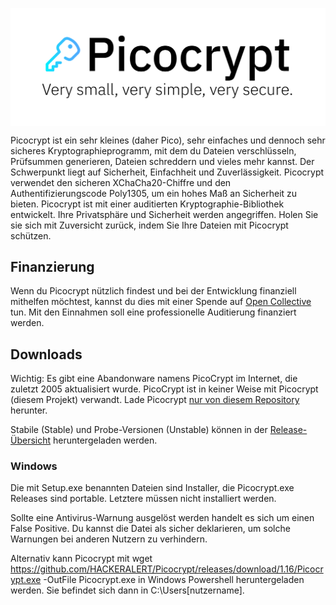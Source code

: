 <p align="center"><img align="center" src="/images/logo.svg" width="512" alt="Picocrypt"></p>

Picocrypt ist ein sehr kleines (daher Pico), sehr einfaches und dennoch sehr sicheres Kryptographieprogramm, mit dem du Dateien verschlüsseln, Prüfsummen generieren, Dateien schreddern und vieles mehr kannst. Der Schwerpunkt liegt auf Sicherheit, Einfachheit und Zuverlässigkeit. Picocrypt verwendet den sicheren XChaCha20-Chiffre und den Authentifizierungscode Poly1305, um ein hohes Maß an Sicherheit zu bieten. Picocrypt ist mit einer auditierten Kryptographie-Bibliothek entwickelt. Ihre Privatsphäre und Sicherheit werden angegriffen. Holen Sie sie sich mit Zuversicht zurück, indem Sie Ihre Dateien mit Picocrypt schützen.

## Finanzierung
Wenn du Picocrypt nützlich findest und bei der Entwicklung finanziell mithelfen möchtest, kannst du dies mit einer Spende auf [Open Collective](https://opencollective.com/picocrypt) tun. Mit den Einnahmen soll eine professionelle Auditierung finanziert werden.

## Downloads
Wichtig: Es gibt eine Abandonware namens PicoCrypt im Internet, die zuletzt 2005 aktualisiert wurde. PicoCrypt ist in keiner Weise mit Picocrypt (diesem Projekt) verwandt. Lade Picocrypt [nur von diesem Repository](https://github.com/HACKERALERT/Picocrypt/releases) herunter.

Stabile (Stable) und Probe-Versionen (Unstable) können in der [Release-Übersicht](https://github.com/HACKERALERT/Picocrypt/releases) heruntergeladen werden. 

### Windows
Die mit Setup.exe benannten Dateien sind Installer, die Picocrypt.exe Releases sind portable. Letztere müssen nicht installiert werden.

Sollte eine Antivirus-Warnung ausgelöst werden handelt es sich um einen False Positive. Du kannst die Datei als sicher deklarieren, um solche Warnungen bei anderen Nutzern zu verhindern.

Alternativ kann Picocrypt mit wget https://github.com/HACKERALERT/Picocrypt/releases/download/1.16/Picocrypt.exe -OutFile Picocrypt.exe in Windows Powershell heruntergeladen werden. Sie befindet sich dann in C:\Users\[nutzername].
